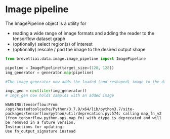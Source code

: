 # Image pipeline

The ImagePipeline object is a utility for

* reading a wide range of image formats and adding the reader to the tensorflow dataset graph
* \(optionally\) select region\(s\) of interest
* \(optionally\) rescale / pad the image to the desired output shape

```python
from brevettiai.data.image.image_pipeline import ImagePipeline

pipeline = ImagePipeline(target_size=(128, 128))
img_generator = generator.map(pipeline)

#The image generator now adds the loaded (and reshaped) image to the dataset execution graph, and per default the output is added using the "img" key

imgs_gen = next(iter(img_generator))
# imgs_gen now holds samples with an added image
```

```text
WARNING:tensorflow:From /opt/hostedtoolcache/Python/3.7.9/x64/lib/python3.7/site-packages/tensorflow/python/util/deprecation.py:574: calling map_fn_v2 (from tensorflow.python.ops.map_fn) with dtype is deprecated and will be removed in a future version.
Instructions for updating:
Use fn_output_signature instead
```

